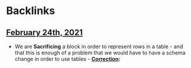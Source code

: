 
# Backlinks
## [February 24th, 2021](<February 24th, 2021.md>)
- We are __Sacrificing__ a block in order to represent rows in a table - and that this is enough of a problem that we would have to have a schema change in order to use tables
                        - **[Correction](<Correction.md>):**

